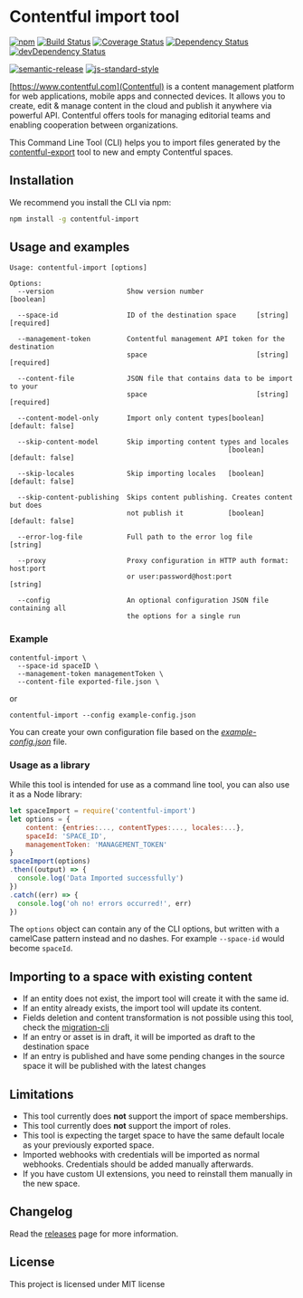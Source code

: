 # Contentful import tool

[![npm](https://img.shields.io/npm/v/contentful-import.svg)](https://www.npmjs.com/package/contentful-import) [![Build Status](https://travis-ci.org/contentful/contentful-import.svg?branch=master)](https://travis-ci.org/contentful/contentful-import) [![Coverage Status](https://coveralls.io/repos/github/contentful/contentful-import/badge.svg?branch=master)](https://coveralls.io/github/contentful/contentful-import?branch=master) [![Dependency Status](https://img.shields.io/david/contentful/contentful-import.svg)](https://david-dm.org/contentful/contentful-import) [![devDependency Status](https://img.shields.io/david/dev/contentful/contentful-import.svg)](https://david-dm.org/contentful/contentful-import#info=devDependencies)

[![semantic-release](https://img.shields.io/badge/%20%20%F0%9F%93%A6%F0%9F%9A%80-semantic--release-e10079.svg)](https://github.com/semantic-release/semantic-release) [![js-standard-style](https://img.shields.io/badge/code%20style-standard-brightgreen.svg)](http://standardjs.com/)

[https://www.contentful.com](Contentful) is a content management platform for web applications, mobile apps and connected devices. It allows you to create, edit & manage content in the cloud and publish it anywhere via powerful API. Contentful offers tools for managing editorial teams and enabling cooperation between organizations.

This Command Line Tool (CLI) helps you to import files generated by the [contentful-export](https://github.com/contentful/contentful-export) tool to new and empty Contentful spaces.

## Installation

We recommend you install the CLI via npm:

```bash
npm install -g contentful-import
```

## Usage and examples

```
Usage: contentful-import [options]

Options:
  --version                  Show version number                       [boolean]

  --space-id                 ID of the destination space     [string] [required]

  --management-token         Contentful management API token for the destination
                             space                           [string] [required]

  --content-file             JSON file that contains data to be import to your
                             space                           [string] [required]

  --content-model-only       Import only content types[boolean] [default: false]

  --skip-content-model       Skip importing content types and locales
                                                      [boolean] [default: false]

  --skip-locales             Skip importing locales   [boolean] [default: false]

  --skip-content-publishing  Skips content publishing. Creates content but does
                             not publish it           [boolean] [default: false]

  --error-log-file           Full path to the error log file            [string]

  --proxy                    Proxy configuration in HTTP auth format: host:port
                             or user:password@host:port                 [string]

  --config                   An optional configuration JSON file containing all
                             the options for a single run
```

### Example

```shell
contentful-import \
  --space-id spaceID \
  --management-token managementToken \
  --content-file exported-file.json \
```

or

```shell
contentful-import --config example-config.json
```

You can create your own configuration file based on the [_example-config.json_](example-config.json) file.

### Usage as a library

While this tool is intended for use as a command line tool, you can also use it as a Node library:

```javascript
let spaceImport = require('contentful-import')
let options = {
    content: {entries:..., contentTypes:..., locales:...},
    spaceId: 'SPACE_ID',
    managementToken: 'MANAGEMENT_TOKEN'
}
spaceImport(options)
.then((output) => {
  console.log('Data Imported successfully')
})
.catch((err) => {
  console.log('oh no! errors occurred!', err)
})
```

The `options` object can contain any of the CLI options, but written with a camelCase pattern instead and no dashes. For example `--space-id` would become `spaceId`.

## Importing to a space with existing content

- If an entity does not exist, the import tool will create it with the same id.
- If an entity already exists, the import tool will update its content.
- Fields deletion and content transformation is not possible using this tool, check the [migration-cli](https://www.npmjs.com/package/contentful-migration-cli)
- If an entry or asset is in draft, it will be imported as draft to the destination space
- If an entry is published and have some pending changes in the source space it will be published with the latest changes

## Limitations

- This tool currently does **not** support the import of space memberships.
- This tool currently does **not** support the import of roles.
- This tool is expecting the target space to have the same default locale as your previously exported space.
- Imported webhooks with credentials will be imported as normal webhooks. Credentials should be added manually afterwards.
- If you have custom UI extensions, you need to reinstall them manually in the new space.

## Changelog

Read the [releases](https://github.com/contentful/contentful-import/releases) page for more information.

## License

This project is licensed under MIT license

[1]: https://www.contentful.com
